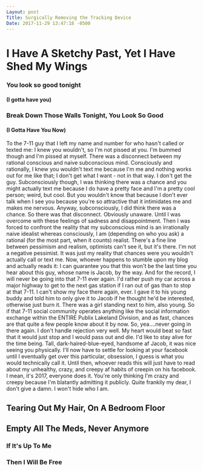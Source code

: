 ```yaml
---
Layout: post
Title: Surgically Removing the Tracking Device
Date: 2017-11-29 13:47:18 -0500
---
```

# I Have A Sketchy Past, Yet I Have Shed My Wings
### You look so good tonight 
#### (I gotta have you)
### Break Down Those Walls Tonight, You Look So Good
#### (I Gotta Have You Now)

To the 7-11 guy that I left my name and number for who hasn't called or texted me: I knew you wouldn't, so I'm not pissed at you. I'm bummed though and I'm pissed at myself. There was a disconnect between my rational conscious and naive subconscious mind. Consciously and rationally, I knew you wouldn't text me because I'm me and nothing works out for me like that; I don't get what I want - not in that way. I don't get the guy. Subconsciously though, I was thinking there was a chance and you might actually text me because I do have a pretty face and I'm a pretty cool person; weird, but cool. But you wouldn't know that because I don't ever talk when I see you because you're so attractive that it intimidates me and makes me nervous. Anyway, subconsciously, I did think there was a chance. So there was that disconnect. Obviously unaware. Until I was overcome with these feelings of sadness and disappointment. Then I was forced to confront the reality that my subconscious mind is an irrationally naive idealist whereas consciously, I am (depending on who you ask) a rational (for the most part, when it counts) realist. There's a fine line between pessimism and realism, optimists can't see it, but it's there. I'm not a negative pessimist. It was just my reality that chances were you wouldn't actually call or text me. Now, whoever happens to stumble upon my blog and actually reads it: I can guarantee you that this won't be the last time you hear about this guy, whose name is Jacob, by the way. And for the record, I will never be going into that 7-11 ever again. I'd rather push my car across a major highway to get to the next gas station if I ran out of gas than to stop at that 7-11. I can't show my face there again, ever. I gave it to his young buddy and told him to only give it to Jacob if he thought he'd be interested, otherwise just burn it. There was a girl standing next to him, also young. So if that 7-11 social community operates anything like the social information exchange within the ENTIRE Publix Lakeland Division, and as fast, chances are that quite a few people know about it by now. So, yea....never going in there again. I don't handle rejection very well. My heart would beat so fast that it would just stop and I would pass out and die. I'd like to stay alive for the time being. Tall, dark-haired-blue-eyed, handsome af Jacob, it was nice seeing you physically. I'll now have to settle for looking at your facebook until I eventually get over this particular, obsession, I guess is what you would technically call it. Until then, whoever reads this will just have to read about my unhealthy, crazy, and creepy af habits of creepin on his facebook. I mean, it's 2017, everyone does it. You're only thinking I'm crazy and creepy because I'm blatantly admitting it publicly. Quite frankily my dear, I don't give a damn. I won't hide who I am. 


## Tearing Out My Hair, On A Bedroom Floor
## Empty All The Meds, Never Anymore
### If It's Up To Me
### Then I Will Be Free